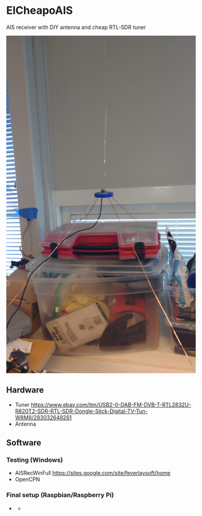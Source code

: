# ElCheapoAIS
AIS receiver with DIY antenna and cheap RTL-SDR tuner 

![](IMG_20180815_103124.jpg)

## Hardware
* Tuner https://www.ebay.com/itm/USB2-0-DAB-FM-DVB-T-RTL2832U-R820T2-SDR-RTL-SDR-Dongle-Stick-Digital-TV-Tun-W8M8/283032648261
* Antenna

## Software

### Testing (Windows)
* AISRecWinFull https://sites.google.com/site/feverlaysoft/home
* OpenCPN

### Final setup (Raspbian/Raspberry Pi)
* -
